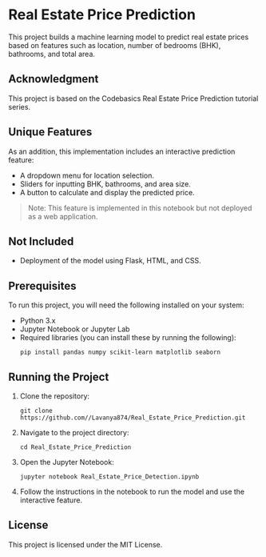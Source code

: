 
# Real Estate Price Prediction

This project builds a machine learning model to predict real estate prices based on features such as location, number of bedrooms (BHK), bathrooms, and total area.

## Acknowledgment
This project is based on the Codebasics Real Estate Price Prediction tutorial series.

## Unique Features
As an addition, this implementation includes an interactive prediction feature:
- A dropdown menu for location selection.
- Sliders for inputting BHK, bathrooms, and area size.
- A button to calculate and display the predicted price.


> Note: This feature is implemented in this notebook but not deployed as a web application.

## Not Included
- Deployment of the model using Flask, HTML, and CSS.

## Prerequisites
To run this project, you will need the following installed on your system:
- Python 3.x
- Jupyter Notebook or Jupyter Lab
- Required libraries (you can install these by running the following):
  ```
  pip install pandas numpy scikit-learn matplotlib seaborn
  ```

## Running the Project
1. Clone the repository:
   ```
   git clone https://github.com//Lavanya874/Real_Estate_Price_Prediction.git
   ```
2. Navigate to the project directory:
   ```
   cd Real_Estate_Price_Prediction
   ```
3. Open the Jupyter Notebook:
   ```
   jupyter notebook Real_Estate_Price_Detection.ipynb
   ```
4. Follow the instructions in the notebook to run the model and use the interactive feature.

## License
This project is licensed under the MIT License.
